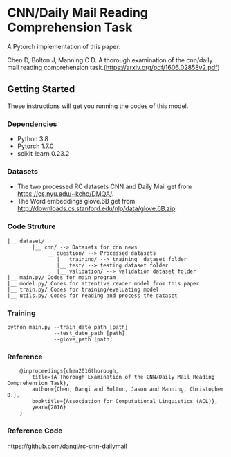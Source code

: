 # CNN/Daily Mail Reading Comprehension Task

A Pytorch implementation of this paper:

Chen D, Bolton J, Manning C D. A thorough examination of the cnn/daily mail reading comprehension task.(https://arxiv.org/pdf/1606.02858v2.pdf)


##  Getting Started

These instructions will get you running the codes of this model.

### Dependencies

* Python 3.8
* Pytorch 1.7.0
* scikit-learn 0.23.2

### Datasets

* The two processed RC datasets CNN and Daily Mail get from https://cs.nyu.edu/~kcho/DMQA/.
* The Word embeddings glove.6B get from http://downloads.cs.stanford.edu/nlp/data/glove.6B.zip.

### Code Struture

```
|__ dataset/
        |__ cnn/ --> Datasets for cnn news
            |__ question/ --> Processed datasets 
            	|__ training/ --> training  dataset folder
            	|__ test/ --> testing dataset folder
            	|__ validation/ --> validation dataset folder
|__ main.py/ Codes for main program
|__ model.py/ Codes for attentive reader model from this paper
|__ train.py/ Codes for training/evaluating model
|__ utils.py/ Codes for reading and process the dataset
```

### Training

```
python main.py --train_date_path [path]
			   --test_date_path [path]
			   --glove_path [path]
```

### Reference

```
    @inproceedings{chen2016thorough,
        title={A Thorough Examination of the CNN/Daily Mail Reading Comprehension Task},
        author={Chen, Danqi and Bolton, Jason and Manning, Christopher D.},
        booktitle={Association for Computational Linguistics (ACL)},
        year={2016}
    }
```

### Reference Code

https://github.com/danqi/rc-cnn-dailymail